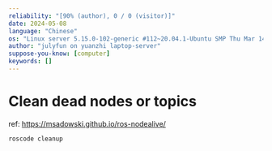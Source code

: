 ```yaml
---
reliability: "[90% (author), 0 / 0 (visitor)]"
date: 2024-05-08
language: "Chinese"
os: "Linux server 5.15.0-102-generic #112~20.04.1-Ubuntu SMP Thu Mar 14 14:28:24 UTC 2024 x86_64 x86_64 x86_64 GNU/Linux"
author: "julyfun on yuanzhi laptop-server"
suppose-you-know: [computer]
keywords: []
---
```


# Clean dead nodes or topics

ref: https://msadowski.github.io/ros-nodealive/

```
roscode cleanup
```

